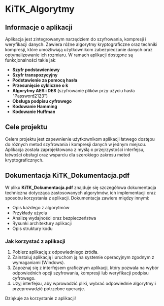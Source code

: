 # KiTK_Algorytmy

## Informacje o aplikacji

Aplikacja jest zintegrowanym narzędziem do szyfrowania, kompresji i weryfikacji danych. Zawiera różne algorytmy kryptograficzne oraz techniki kompresji, które umożliwiają użytkownikom zabezpieczanie danych oraz optymalizowanie ich rozmiaru. W ramach aplikacji dostępne są funkcjonalności takie jak:

- **Szyfr podstawieniowy**
- **Szyfr transpozycyjny**
- **Podstawienie za pomocą hasła**
- **Przesunięcie cykliczne o k**
- **Algorytmy AES i DES** (szyfrowanie plików przy użyciu hasła "Password2123")
- **Obsługa podpisu cyfrowego**
- **Kodowanie Hamming**
- **Kodowanie Huffman**

## Cele projektu

Celem projektu jest zapewnienie użytkownikom aplikacji łatwego dostępu do różnych metod szyfrowania i kompresji danych w jednym miejscu. Aplikacja została zaprojektowana z myślą o przejrzystości interfejsu, łatwości obsługi oraz wsparciu dla szerokiego zakresu metod kryptograficznych.

## Dokumentacja KiTK_Dokumentacja.pdf

W pliku **KiTK_Dokumentacja.pdf** znajduje się szczegółowa dokumentacja techniczna dotycząca zastosowanych algorytmów, ich implementacji oraz sposobu korzystania z aplikacji. Dokumentacja zawiera między innymi:

- Opis każdego z algorytmów
- Przykłady użycia
- Analizę wydajności oraz bezpieczeństwa
- Rysunki architektury aplikacji
- Opis struktury kodu

### Jak korzystać z aplikacji

1. Pobierz aplikację z odpowiedniego źródła.
2. Zainstaluj aplikację i uruchom ją na systemie operacyjnym zgodnym z wymaganiami (Windows).
3. Zapoznaj się z interfejsem graficznym aplikacji, który pozwala na wybór odpowiednich opcji szyfrowania, kompresji lub weryfikacji podpisu cyfrowego.
4. Użyj interfejsu, aby wprowadzić pliki, wybrać odpowiednie algorytmy i przeprowadzić potrzebne operacje.


Dziękuje za korzystanie z aplikacji!
